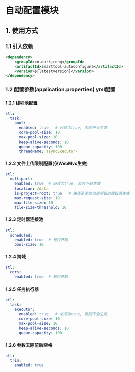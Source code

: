# 自动配置模块

## 1. 使用方式
### 1.1 引入依赖
```xml
<dependency>
    <groupId>cn.darkjrong</groupId>
    <artifactId>smarttool-autoconfigure</artifactId>
    <version>${latestversion}</version>
</dependency>
```

### 1.2 配置参数(application.properties)  yml配置
#### 1.2.1 线程池配置
```yaml
stl:
  task:
    pool:
      enabled: true   # 必须为true, 否则不会生效
      core-pool-size: 10  
      max-pool-size: 10    
      keep-alive-seconds: 10
      queue-capacity: 100
      threadName: asyncExecutor-
```

#### 1.2.2 文件上传限制配置(仅WebMvc生效)
```yaml
stl:
  multipart:
    enabled: true  # 必须为true, 否则不会生效
    location: /data   
    is-project-root: true   # 路径是否在当前项目的根目录生成
    max-request-size: 10
    max-file-size: 10
    file-size-threshold: 10
```

#### 1.2.3 定时器连接池
```yaml
stl:
  scheduled:
    enabled: true  # 是否开启
    pool-size: 10
```

#### 1.2.4 跨域
```yaml
stl:
  cors:
    enabled: true  # 是否开启
```

#### 1.2.5 任务执行器
```yaml
stl:
  task:
    executor:
      enabled: true   # 必须为true, 否则不会生效
      core-pool-size: 10  
      max-pool-size: 10    
      keep-alive-seconds: 10
      queue-capacity: 100
```

#### 1.2.6 参数去除前后空格
```yaml
stl:
  trim:
    enabled: true
```























